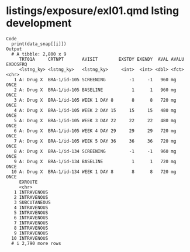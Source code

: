 # listings/exposure/exl01.qmd lsting development

    Code
      print(data_snap[[i]])
    Output
      # A tibble: 2,800 x 9
         TRT01A     CRTNPT       AVISIT        EXSTDY EXENDY  AVAL AVALU EXDOSFRQ
         <lstng_ky> <lstng_ky>   <lstng_ky>     <int>  <int> <dbl> <fct> <chr>   
       1 A: Drug X  BRA-1/id-105 SCREENING         -1     -1   960 mg    ONCE    
       2 A: Drug X  BRA-1/id-105 BASELINE           1      1   960 mg    ONCE    
       3 A: Drug X  BRA-1/id-105 WEEK 1 DAY 8       8      8   720 mg    ONCE    
       4 A: Drug X  BRA-1/id-105 WEEK 2 DAY 15     15     15   480 mg    ONCE    
       5 A: Drug X  BRA-1/id-105 WEEK 3 DAY 22     22     22   480 mg    ONCE    
       6 A: Drug X  BRA-1/id-105 WEEK 4 DAY 29     29     29   720 mg    ONCE    
       7 A: Drug X  BRA-1/id-105 WEEK 5 DAY 36     36     36   720 mg    ONCE    
       8 A: Drug X  BRA-1/id-134 SCREENING         -1     -1   960 mg    ONCE    
       9 A: Drug X  BRA-1/id-134 BASELINE           1      1   720 mg    ONCE    
      10 A: Drug X  BRA-1/id-134 WEEK 1 DAY 8       8      8   720 mg    ONCE    
         EXROUTE     
         <chr>       
       1 INTRAVENOUS 
       2 INTRAVENOUS 
       3 SUBCUTANEOUS
       4 INTRAVENOUS 
       5 INTRAVENOUS 
       6 INTRAVENOUS 
       7 INTRAVENOUS 
       8 INTRAVENOUS 
       9 INTRAVENOUS 
      10 INTRAVENOUS 
      # i 2,790 more rows

